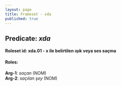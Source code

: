 ```yaml
---
layout: page
title: Frameset - xda
published: true
---
```

<h2>Predicate: <i>xda</i></h2>
<h4>Roleset id: xda.01 - x ile belirtilen ışık veya ses saçma<br>
<h4>Roles:</h4>
<b>Arg-1</b>: <i>saçan</i>  (NOM) <br>
<b>Arg-2</b>: <i>saçılan şey</i>  (NOM) <br>
